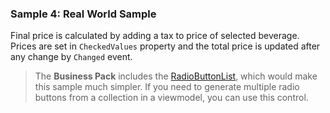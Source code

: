 ### Sample 4: Real World Sample

Final price is calculated by adding a tax to price of selected beverage. Prices are set in `CheckedValues` property and 
the total price is updated after any change by `Changed` event.

> The **Business Pack** includes the [RadioButtonList](/docs/controls/businesspack/RadioButtonList/{branch}), which would make this sample much simpler. If you need to generate multiple radio buttons from a collection in a viewmodel, you can use this control.